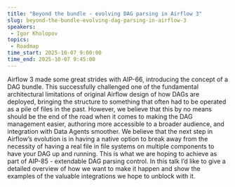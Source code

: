 ```yaml
---
title: "Beyond the bundle - evolving DAG parsing in Airflow 3"
slug: beyond-the-bundle-evolving-dag-parsing-in-airflow-3
speakers:
 - Igor Kholopov
topics:
 - Roadmap
time_start: 2025-10-07 9:00:00
time_end: 2025-10-07 9:45:00
---
```


Airflow 3 made some great strides with AIP-66, introducing the concept of a DAG bundle.
This successfully challenged one of the fundamental architectural limitations of original Airflow design of how DAGs are deployed, bringing the structure to something that often had to be operated as a pile of files in the past.
However, we believe that this by no means should be the end of the road when it comes to making the DAG management easier, authoring more accessible to a broader audience, and integration with Data Agents smoother.
We believe that the next step in Airflow’s evolution is in having a native option to break away from the necessity of having a real file in file systems on multiple components to have your DAG up and running. This is what we are hoping to achieve as part of AIP-85 - extendable DAG parsing control.
In this talk I’d like to give a detailed overview of how we want to make it happen and show the examples of the valuable integrations we hope to unblock with it.
